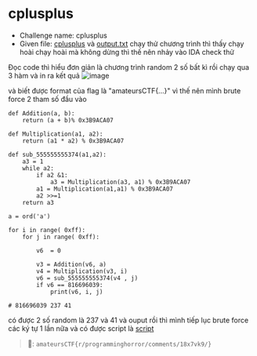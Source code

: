 # cplusplus
- Challenge name: cplusplus
- Given file: [cplusplus](./cplusplus) và [output.txt](./output.txt)
chạy thử chương trình thì thấy chạy hoài chạy hoài mà không dừng thì thế nên nhảy vào IDA check thử

Đọc code thì hiểu đơn giản là chương trình random 2 số bất kì rồi chạy qua 3 hàm và in ra kết quả 
![image](https://github.com/1Nhihi/nhap/assets/127366803/e85d0490-acd8-4a57-a3c7-08ae886d667e)

và biết được format của flag là "amateursCTF{...}" vì thế nên mình brute force 2 tham số đầu vào 

```python3=
def Addition(a, b):
	return (a + b)% 0x3B9ACA07

def Multiplication(a1, a2):    		
    return (a1 * a2) % 0x3B9ACA07

def sub_555555555374(a1,a2):
	a3 = 1
	while a2:
		if a2 &1:
			a3 = Multiplication(a3, a1) % 0x3B9ACA07
		a1 = Multiplication(a1,a1) % 0x3B9ACA07
		a2 >>=1
	return a3

a = ord('a')

for i in range( 0xff):
	for j in range( 0xff):

		v6  = 0

		v3 = Addition(v6, a)
		v4 = Multiplication(v3, i)
		v6 = sub_555555555374(v4 , j)
		if v6 == 816696039:
			print(v6, i, j)

# 816696039 237 41
```

có được 2 số random là 237 và 41 và ouput rồi thì mình tiếp lục brute force các ký tự 1 lần nữa và có được script là [script](./script.t)

> 🚩: `amateursCTF{r/programminghorror/comments/18x7vk9/}`
